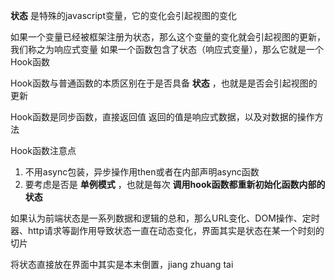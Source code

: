 **状态** 是特殊的javascript变量，它的变化会引起视图的变化 

如果一个变量已经被框架注册为状态，那么这个变量的变化就会引起视图的更新，我们称之为响应式变量 
如果一个函数包含了状态（响应式变量），那么它就是一个Hook函数 

Hook函数与普通函数的本质区别在于是否具备 **状态** ，也就是是否会引起视图的更新 

Hook函数是同步函数，直接返回值 返回的值是响应式数据，以及对数据的操作方法 

Hook函数注意点 
1. 不用async包装，异步操作用then或者在内部声明async函数 
2. 要考虑是否是 **单例模式** ，也就是每次 **调用hook函数都重新初始化函数内部的状态**



如果认为前端状态是一系列数据和逻辑的总和，那么URL变化、DOM操作、定时器、http请求等副作用导致状态一直在动态变化，界面其实是状态在某一个时刻的切片

将状态直接放在界面中其实是本末倒置，jiang zhuang tai